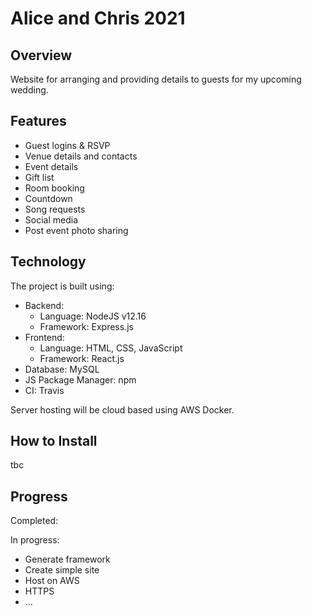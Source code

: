 # Alice and Chris 2021

## Overview
Website for arranging and providing details to guests for my upcoming wedding.

## Features
- Guest logins & RSVP
- Venue details and contacts
- Event details
- Gift list
- Room booking
- Countdown
- Song requests
- Social media
- Post event photo sharing

## Technology
The project is built using:
- Backend:
  - Language: NodeJS v12.16
  - Framework: Express.js
- Frontend:
  - Language: HTML, CSS, JavaScript
  - Framework: React.js
- Database: MySQL
- JS Package Manager: npm
- CI: Travis

Server hosting will be cloud based using AWS Docker.

## How to Install

tbc

## Progress

Completed:

In progress:
- Generate framework
- Create simple site
- Host on AWS
- HTTPS
- ...



